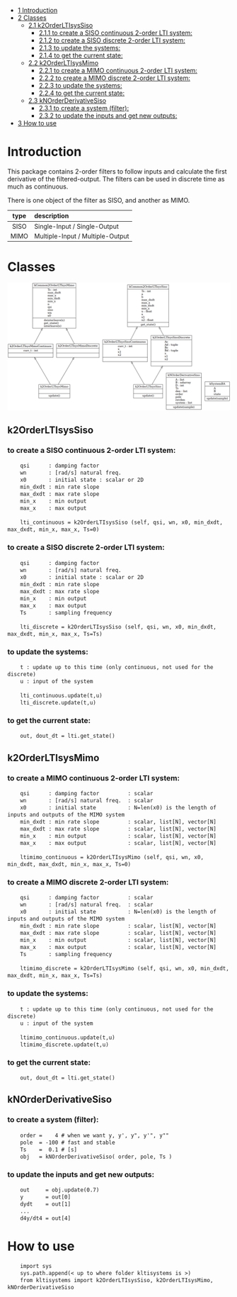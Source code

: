 -   [<span class="toc-section-number">1</span>
    Introduction](#introduction)
-   [<span class="toc-section-number">2</span> Classes](#classes)
    -   [<span class="toc-section-number">2.1</span>
        k2OrderLTIsysSiso](#k2orderltisyssiso)
        -   [<span class="toc-section-number">2.1.1</span> to create a
            SISO continuous 2-order LTI
            system:](#to-create-a-siso-continuous-2-order-lti-system)
        -   [<span class="toc-section-number">2.1.2</span> to create a
            SISO discrete 2-order LTI
            system:](#to-create-a-siso-discrete-2-order-lti-system)
        -   [<span class="toc-section-number">2.1.3</span> to update the
            systems:](#to-update-the-systems)
        -   [<span class="toc-section-number">2.1.4</span> to get the
            current state:](#to-get-the-current-state)
    -   [<span class="toc-section-number">2.2</span>
        k2OrderLTIsysMimo](#k2orderltisysmimo)
        -   [<span class="toc-section-number">2.2.1</span> to create a
            MIMO continuous 2-order LTI
            system:](#to-create-a-mimo-continuous-2-order-lti-system)
        -   [<span class="toc-section-number">2.2.2</span> to create a
            MIMO discrete 2-order LTI
            system:](#to-create-a-mimo-discrete-2-order-lti-system)
        -   [<span class="toc-section-number">2.2.3</span> to update the
            systems:](#to-update-the-systems-1)
        -   [<span class="toc-section-number">2.2.4</span> to get the
            current state:](#to-get-the-current-state-1)
    -   [<span class="toc-section-number">2.3</span>
        kNOrderDerivativeSiso](#knorderderivativesiso)
        -   [<span class="toc-section-number">2.3.1</span> to create a
            system (filter):](#to-create-a-system-filter)
        -   [<span class="toc-section-number">2.3.2</span> to update the
            inputs and get new
            outputs:](#to-update-the-inputs-and-get-new-outputs)
-   [<span class="toc-section-number">3</span> How to use](#how-to-use)

# Introduction

This package contains 2-order filters to follow inputs and calculate the
first derivative of the filtered-output. The filters can be used in
discrete time as much as continuous.

There is one object of the filter as SISO, and another as MIMO.

| type | description                      |
|:----:|:---------------------------------|
| SISO | Single-Input / Single-Output     |
| MIMO | Multiple-Input / Multiple-Output |

# Classes

![classes.png](classes.png?raw=true "UML generated by pyreverse")

## k2OrderLTIsysSiso

### to create a SISO continuous 2-order LTI system:

        qsi      : damping factor        
        wn       : [rad/s] natural freq.
        x0       : initial state : scalar or 2D
        min_dxdt : min rate slope
        max_dxdt : max rate slope
        min_x    : min output   
        max_x    : max output  

        lti_continuous = k2OrderLTIsysSiso (self, qsi, wn, x0, min_dxdt, max_dxdt, min_x, max_x, Ts=0)

### to create a SISO discrete 2-order LTI system:

        qsi      : damping factor        
        wn       : [rad/s] natural freq.
        x0       : initial state : scalar or 2D
        min_dxdt : min rate slope
        max_dxdt : max rate slope
        min_x    : min output   
        max_x    : max output  
        Ts       : sampling frequency

        lti_discrete = k2OrderLTIsysSiso (self, qsi, wn, x0, min_dxdt, max_dxdt, min_x, max_x, Ts=Ts)

### to update the systems:

        t : update up to this time (only continuous, not used for the discrete)
        u : input of the system

        lti_continuous.update(t,u)
        lti_discrete.update(t,u)

### to get the current state:

        out, dout_dt = lti.get_state()

## k2OrderLTIsysMimo

### to create a MIMO continuous 2-order LTI system:

        qsi      : damping factor         : scalar
        wn       : [rad/s] natural freq.  : scalar
        x0       : initial state          : N=len(x0) is the length of inputs and outputs of the MIMO system
        min_dxdt : min rate slope         : scalar, list[N], vector[N]
        max_dxdt : max rate slope         : scalar, list[N], vector[N]
        min_x    : min output             : scalar, list[N], vector[N]
        max_x    : max output             : scalar, list[N], vector[N]

        ltimimo_continuous = k2OrderLTIsysMimo (self, qsi, wn, x0, min_dxdt, max_dxdt, min_x, max_x, Ts=0)

### to create a MIMO discrete 2-order LTI system:

        qsi      : damping factor         : scalar
        wn       : [rad/s] natural freq.  : scalar
        x0       : initial state          : N=len(x0) is the length of inputs and outputs of the MIMO system
        min_dxdt : min rate slope         : scalar, list[N], vector[N]
        max_dxdt : max rate slope         : scalar, list[N], vector[N]
        min_x    : min output             : scalar, list[N], vector[N]
        max_x    : max output             : scalar, list[N], vector[N]
        Ts       : sampling frequency

        ltimimo_discrete = k2OrderLTIsysMimo (self, qsi, wn, x0, min_dxdt, max_dxdt, min_x, max_x, Ts=Ts)

### to update the systems:

        t : update up to this time (only continuous, not used for the discrete)
        u : input of the system

        ltimimo_continuous.update(t,u)
        ltimimo_discrete.update(t,u)

### to get the current state:

        out, dout_dt = lti.get_state()

## kNOrderDerivativeSiso

### to create a system (filter):

        order =    4 # when we want y, y', y", y'", y""
        pole  = -100 # fast and stable
        Ts    =  0.1 # [s]
        obj   = kNOrderDerivativeSiso( order, pole, Ts )

### to update the inputs and get new outputs:

        out     = obj.update(0.7)
        y       = out[0]
        dydt    = out[1]
        ...
        d4y/dt4 = out[4]

# How to use

        import sys
        sys.path.append(< up to where folder kltisystems is >)
        from kltisystems import k2OrderLTIsysSiso, k2OrderLTIsysMimo, kNOrderDerivativeSiso
